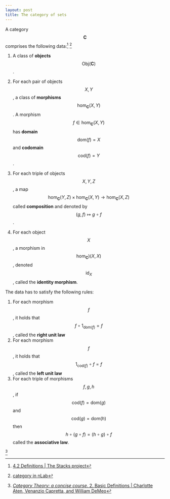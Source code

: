 ```yaml
---
layout: post
title: The category of sets
---
```


A category $$\mathbf{C}$$ comprises the following data:[^3] [^2]

[^3]: [4.2 Definitions \| The Stacks project](https://stacks.math.columbia.edu/tag/0013)

[^2]: [category in nLab](https://ncatlab.org/nlab/show/category)

1. A class of **objects** $$\textrm{Obj}(\mathbf{C})$$.

2. For each pair of objects $$X,Y$$, a class of **morphisms** $$\textrm{hom}_{\mathbf{C}}(X,Y)$$. A morphism $$f \in \textrm{hom}_{\mathbf{C}}(X,Y)$$ has **domain** $$\textrm{dom}(f)=X$$ and **codomain** $$\textrm{cod}(f)=Y$$.

3. For each triple of objects $$X,Y,Z$$, a map
$$
\begin{equation}
\textrm{hom}_{\mathbf{C}}(Y,Z) \times \textrm{hom}_{\mathbf{C}}(X,Y) \to \textrm{hom}_{\mathbf{C}}(X,Z)
\end{equation}
$$
called **composition** and denoted by $$(g,f) \mapsto g \circ f$$.

4. For each object $$X$$, a morphism in $$\textrm{hom}_{\mathbf{C}})(X,X)$$, denoted $$\textrm{id}_X$$, called the **identity morphism**.

The data has to satisfy the following rules:

1. For each morphism $$f$$, it holds that $$f \circ 1_{\textrm{dom}(f)} = f$$, called the **right unit law**
2. For each morphism $$f$$, it holds that $$1_{\textrm{cod}(f)} \circ f = f$$, called the **left unit law**
3. For each triple of morphisms $$f,g,h$$, if $$\textrm{cod}(f)=\textrm{dom}(g)$$ and $$\textrm{cod}(g)=\textrm{dom}(h)$$ then
$$
\begin{equation}
h \circ (g \circ f) = (h \circ g) \circ f
\end{equation}
$$
called the **associative law**.






[^1]



[^1]: [*Category Theory: a concise course.* 2. Basic Definitions \| Charlotte Aten, Venanzio Capretta, and William DeMeo](https://categorytheory.gitlab.io/basic_definitions.html)


